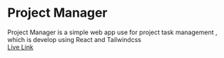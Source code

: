 # Project Manager

Project Manager is a simple web app use for project task management , which is develop using React and Tailwindcss
<br>
[Live Link ](https://project-manager-nu-lilac.vercel.app/)



